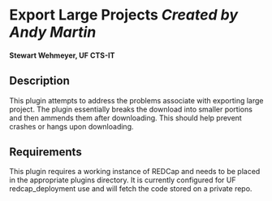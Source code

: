 # Export Large Projects *Created by Andy Martin*
#### Stewart Wehmeyer, UF CTS-IT

## Description

This plugin attempts to address the problems associate with exporting large project. The plugin essentially breaks the download into smaller portions and then ammends them after downloading. This should help prevent crashes or hangs upon downloading.

## Requirements

This plugin requires a working instance of REDCap and needs to be placed in the appropriate plugins directory. It is currently configured for UF redcap_deployment use and will fetch the code stored on a private repo.